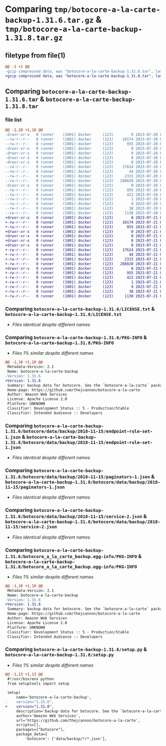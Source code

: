 # Comparing `tmp/botocore-a-la-carte-backup-1.31.6.tar.gz` & `tmp/botocore-a-la-carte-backup-1.31.8.tar.gz`

## filetype from file(1)

```diff
@@ -1 +1 @@
-gzip compressed data, was "botocore-a-la-carte-backup-1.31.6.tar", last modified: Thu Jul 20 01:20:09 2023, max compression
+gzip compressed data, was "botocore-a-la-carte-backup-1.31.8.tar", last modified: Fri Jul 21 01:21:18 2023, max compression
```

## Comparing `botocore-a-la-carte-backup-1.31.6.tar` & `botocore-a-la-carte-backup-1.31.8.tar`

### file list

```diff
@@ -1,18 +1,18 @@
-drwxr-xr-x   0 runner    (1001) docker     (123)        0 2023-07-20 01:20:09.790595 botocore-a-la-carte-backup-1.31.6/
--rw-r--r--   0 runner    (1001) docker     (123)    10174 2023-07-20 01:20:09.000000 botocore-a-la-carte-backup-1.31.6/LICENSE.txt
--rw-r--r--   0 runner    (1001) docker     (123)      955 2023-07-20 01:20:09.790595 botocore-a-la-carte-backup-1.31.6/PKG-INFO
-drwxr-xr-x   0 runner    (1001) docker     (123)        0 2023-07-20 01:20:09.786595 botocore-a-la-carte-backup-1.31.6/botocore/
-drwxr-xr-x   0 runner    (1001) docker     (123)        0 2023-07-20 01:20:09.786595 botocore-a-la-carte-backup-1.31.6/botocore/data/
-drwxr-xr-x   0 runner    (1001) docker     (123)        0 2023-07-20 01:20:09.786595 botocore-a-la-carte-backup-1.31.6/botocore/data/backup/
-drwxr-xr-x   0 runner    (1001) docker     (123)        0 2023-07-20 01:20:09.786595 botocore-a-la-carte-backup-1.31.6/botocore/data/backup/2018-11-15/
--rw-r--r--   0 runner    (1001) docker     (123)    17624 2023-07-20 01:19:55.000000 botocore-a-la-carte-backup-1.31.6/botocore/data/backup/2018-11-15/endpoint-rule-set-1.json
--rw-r--r--   0 runner    (1001) docker     (123)       44 2023-07-20 01:19:55.000000 botocore-a-la-carte-backup-1.31.6/botocore/data/backup/2018-11-15/examples-1.json
--rw-r--r--   0 runner    (1001) docker     (123)     2315 2023-07-20 01:19:55.000000 botocore-a-la-carte-backup-1.31.6/botocore/data/backup/2018-11-15/paginators-1.json
--rw-r--r--   0 runner    (1001) docker     (123)   288020 2023-07-20 01:19:55.000000 botocore-a-la-carte-backup-1.31.6/botocore/data/backup/2018-11-15/service-2.json
-drwxr-xr-x   0 runner    (1001) docker     (123)        0 2023-07-20 01:20:09.786595 botocore-a-la-carte-backup-1.31.6/botocore_a_la_carte_backup.egg-info/
--rw-r--r--   0 runner    (1001) docker     (123)      955 2023-07-20 01:20:09.000000 botocore-a-la-carte-backup-1.31.6/botocore_a_la_carte_backup.egg-info/PKG-INFO
--rw-r--r--   0 runner    (1001) docker     (123)      422 2023-07-20 01:20:09.000000 botocore-a-la-carte-backup-1.31.6/botocore_a_la_carte_backup.egg-info/SOURCES.txt
--rw-r--r--   0 runner    (1001) docker     (123)        1 2023-07-20 01:20:09.000000 botocore-a-la-carte-backup-1.31.6/botocore_a_la_carte_backup.egg-info/dependency_links.txt
--rw-r--r--   0 runner    (1001) docker     (123)        9 2023-07-20 01:20:09.000000 botocore-a-la-carte-backup-1.31.6/botocore_a_la_carte_backup.egg-info/top_level.txt
--rw-r--r--   0 runner    (1001) docker     (123)       38 2023-07-20 01:20:09.790595 botocore-a-la-carte-backup-1.31.6/setup.cfg
--rw-r--r--   0 runner    (1001) docker     (123)     1138 2023-07-20 01:20:09.000000 botocore-a-la-carte-backup-1.31.6/setup.py
+drwxr-xr-x   0 runner    (1001) docker     (123)        0 2023-07-21 01:21:18.342866 botocore-a-la-carte-backup-1.31.8/
+-rw-r--r--   0 runner    (1001) docker     (123)    10174 2023-07-21 01:21:18.000000 botocore-a-la-carte-backup-1.31.8/LICENSE.txt
+-rw-r--r--   0 runner    (1001) docker     (123)      955 2023-07-21 01:21:18.342866 botocore-a-la-carte-backup-1.31.8/PKG-INFO
+drwxr-xr-x   0 runner    (1001) docker     (123)        0 2023-07-21 01:21:18.342866 botocore-a-la-carte-backup-1.31.8/botocore/
+drwxr-xr-x   0 runner    (1001) docker     (123)        0 2023-07-21 01:21:18.342866 botocore-a-la-carte-backup-1.31.8/botocore/data/
+drwxr-xr-x   0 runner    (1001) docker     (123)        0 2023-07-21 01:21:18.342866 botocore-a-la-carte-backup-1.31.8/botocore/data/backup/
+drwxr-xr-x   0 runner    (1001) docker     (123)        0 2023-07-21 01:21:18.342866 botocore-a-la-carte-backup-1.31.8/botocore/data/backup/2018-11-15/
+-rw-r--r--   0 runner    (1001) docker     (123)    17624 2023-07-21 01:21:06.000000 botocore-a-la-carte-backup-1.31.8/botocore/data/backup/2018-11-15/endpoint-rule-set-1.json
+-rw-r--r--   0 runner    (1001) docker     (123)       44 2023-07-21 01:21:06.000000 botocore-a-la-carte-backup-1.31.8/botocore/data/backup/2018-11-15/examples-1.json
+-rw-r--r--   0 runner    (1001) docker     (123)     2315 2023-07-21 01:21:06.000000 botocore-a-la-carte-backup-1.31.8/botocore/data/backup/2018-11-15/paginators-1.json
+-rw-r--r--   0 runner    (1001) docker     (123)   288020 2023-07-21 01:21:06.000000 botocore-a-la-carte-backup-1.31.8/botocore/data/backup/2018-11-15/service-2.json
+drwxr-xr-x   0 runner    (1001) docker     (123)        0 2023-07-21 01:21:18.342866 botocore-a-la-carte-backup-1.31.8/botocore_a_la_carte_backup.egg-info/
+-rw-r--r--   0 runner    (1001) docker     (123)      955 2023-07-21 01:21:18.000000 botocore-a-la-carte-backup-1.31.8/botocore_a_la_carte_backup.egg-info/PKG-INFO
+-rw-r--r--   0 runner    (1001) docker     (123)      422 2023-07-21 01:21:18.000000 botocore-a-la-carte-backup-1.31.8/botocore_a_la_carte_backup.egg-info/SOURCES.txt
+-rw-r--r--   0 runner    (1001) docker     (123)        1 2023-07-21 01:21:18.000000 botocore-a-la-carte-backup-1.31.8/botocore_a_la_carte_backup.egg-info/dependency_links.txt
+-rw-r--r--   0 runner    (1001) docker     (123)        9 2023-07-21 01:21:18.000000 botocore-a-la-carte-backup-1.31.8/botocore_a_la_carte_backup.egg-info/top_level.txt
+-rw-r--r--   0 runner    (1001) docker     (123)       38 2023-07-21 01:21:18.342866 botocore-a-la-carte-backup-1.31.8/setup.cfg
+-rw-r--r--   0 runner    (1001) docker     (123)     1138 2023-07-21 01:21:18.000000 botocore-a-la-carte-backup-1.31.8/setup.py
```

### Comparing `botocore-a-la-carte-backup-1.31.6/LICENSE.txt` & `botocore-a-la-carte-backup-1.31.8/LICENSE.txt`

 * *Files identical despite different names*

### Comparing `botocore-a-la-carte-backup-1.31.6/PKG-INFO` & `botocore-a-la-carte-backup-1.31.8/PKG-INFO`

 * *Files 1% similar despite different names*

```diff
@@ -1,10 +1,10 @@
 Metadata-Version: 2.1
 Name: botocore-a-la-carte-backup
-Version: 1.31.6
+Version: 1.31.8
 Summary: backup data for botocore. See the `botocore-a-la-carte` package for more info.
 Home-page: https://github.com/thejcannon/botocore-a-la-carte
 Author: Amazon Web Services
 License: Apache License 2.0
 Platform: UNKNOWN
 Classifier: Development Status :: 5 - Production/Stable
 Classifier: Intended Audience :: Developers
```

### Comparing `botocore-a-la-carte-backup-1.31.6/botocore/data/backup/2018-11-15/endpoint-rule-set-1.json` & `botocore-a-la-carte-backup-1.31.8/botocore/data/backup/2018-11-15/endpoint-rule-set-1.json`

 * *Files identical despite different names*

### Comparing `botocore-a-la-carte-backup-1.31.6/botocore/data/backup/2018-11-15/paginators-1.json` & `botocore-a-la-carte-backup-1.31.8/botocore/data/backup/2018-11-15/paginators-1.json`

 * *Files identical despite different names*

### Comparing `botocore-a-la-carte-backup-1.31.6/botocore/data/backup/2018-11-15/service-2.json` & `botocore-a-la-carte-backup-1.31.8/botocore/data/backup/2018-11-15/service-2.json`

 * *Files identical despite different names*

### Comparing `botocore-a-la-carte-backup-1.31.6/botocore_a_la_carte_backup.egg-info/PKG-INFO` & `botocore-a-la-carte-backup-1.31.8/botocore_a_la_carte_backup.egg-info/PKG-INFO`

 * *Files 1% similar despite different names*

```diff
@@ -1,10 +1,10 @@
 Metadata-Version: 2.1
 Name: botocore-a-la-carte-backup
-Version: 1.31.6
+Version: 1.31.8
 Summary: backup data for botocore. See the `botocore-a-la-carte` package for more info.
 Home-page: https://github.com/thejcannon/botocore-a-la-carte
 Author: Amazon Web Services
 License: Apache License 2.0
 Platform: UNKNOWN
 Classifier: Development Status :: 5 - Production/Stable
 Classifier: Intended Audience :: Developers
```

### Comparing `botocore-a-la-carte-backup-1.31.6/setup.py` & `botocore-a-la-carte-backup-1.31.8/setup.py`

 * *Files 1% similar despite different names*

```diff
@@ -1,13 +1,13 @@
 #!/usr/bin/env python
 from setuptools import setup
 
 setup(
     name='botocore-a-la-carte-backup',
-    version="1.31.6",
+    version="1.31.8",
     description='backup data for botocore. See the `botocore-a-la-carte` package for more info.',
     author='Amazon Web Services',
     url='https://github.com/thejcannon/botocore-a-la-carte',
     scripts=[],
     packages=["botocore"],
     package_data={
         'botocore': ['data/backup/*/*.json'],
```

